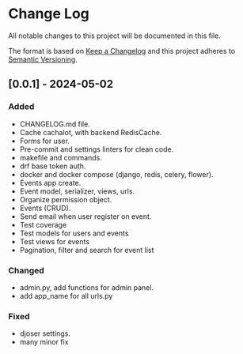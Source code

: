# Change Log

All notable changes to this project will be documented in this file.

The format is based on [Keep a Changelog](http://keepachangelog.com/)
and this project adheres to [Semantic Versioning](http://semver.org/).

## [0.0.1] - 2024-05-02

### Added

- CHANGELOG.md file.
- Cache cachalot, with backend RedisCache.
- Forms for user.
- Pre-commit and settings linters for clean code.
- makefile and commands.
- drf base token auth.
- docker and docker compose (django, redis, celery, flower).
- Events app create.
- Event model, serializer, views, urls.
- Organize permission object.
- Events (CRUD).
- Send email when user register on event.
- Test coverage
- Test models for users and events
- Test views for events
- Pagination, filter and search for event list

### Changed

- admin.py, add functions for admin panel.
- add app_name for all urls.py

### Fixed

- djoser settings.
- many minor fix

